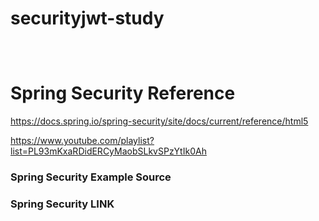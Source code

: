 # securityjwt-study

```
 
 
```

# Spring Security Reference
https://docs.spring.io/spring-security/site/docs/current/reference/html5

https://www.youtube.com/playlist?list=PL93mKxaRDidERCyMaobSLkvSPzYtIk0Ah


### Spring Security Example Source


### Spring Security LINK


